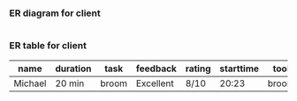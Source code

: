 ### ER diagram for client

![]()

### ER table for client

| name    | duration | task  | feedback  | rating | starttime | tool  |
|---------|----------|-------|-----------|--------|-----------|-------|
| Michael | 20 min   | broom | Excellent | 8/10   | 20:23     | broom |
